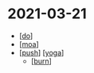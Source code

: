 # 2021-03-21

- [[do]]
- [[moa]]
- [[push]] [[yoga]]
  - [[burn]]

[//begin]: # "Autogenerated link references for markdown compatibility"
[do]: ../do "Do"
[moa]: ../moa "Moa"
[push]: ../push "Push"
[yoga]: ../yoga "Yoga"
[burn]: ../burn "burn"
[//end]: # "Autogenerated link references"